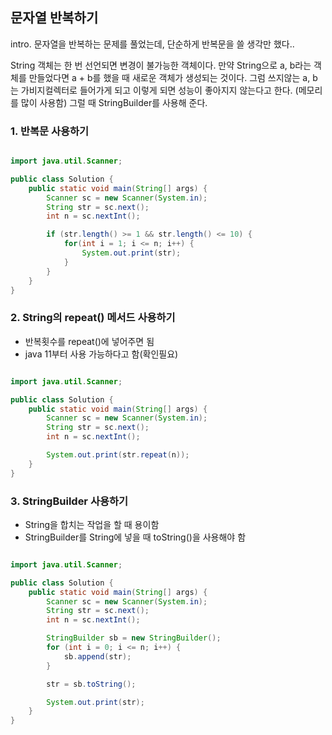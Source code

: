 ## 문자열 반복하기

intro. 문자열을 반복하는 문제를 풀었는데, 단순하게 반복문을 쓸 생각만 했다..

String 객체는 한 번 선언되면 변경이 불가능한 객체이다. 만약 String으로 a, b라는 객체를 만들었다면 a + b를 했을 때 새로운 객체가 생성되는 것이다. 그럼 쓰지않는 a, b는 가비지컬렉터로 들어가게 되고 이렇게 되면 성능이 좋아지지 않는다고 한다. (메모리를 많이 사용함) 그럴 때 StringBuilder를 사용해 준다.


### 1. 반복문 사용하기

```java

import java.util.Scanner;

public class Solution {
    public static void main(String[] args) {
        Scanner sc = new Scanner(System.in);
        String str = sc.next();
        int n = sc.nextInt();

        if (str.length() >= 1 && str.length() <= 10) {
            for(int i = 1; i <= n; i++) {
                System.out.print(str);
            }
        }
    }
}

```

### 2. String의 repeat() 메서드 사용하기
* 반복횟수를 repeat()에 넣어주면 됨
* java 11부터 사용 가능하다고 함(확인필요)

```java

import java.util.Scanner;

public class Solution {
    public static void main(String[] args) {
        Scanner sc = new Scanner(System.in);
        String str = sc.next();
        int n = sc.nextInt();

        System.out.print(str.repeat(n));
    }
}

```

### 3. StringBuilder 사용하기
* String을 합치는 작업을 할 때 용이함
* StringBuilder를 String에 넣을 때 toString()을 사용해야 함

```java

import java.util.Scanner;

public class Solution {
    public static void main(String[] args) {
        Scanner sc = new Scanner(System.in);
        String str = sc.next();
        int n = sc.nextInt();

        StringBuilder sb = new StringBuilder();
        for (int i = 0; i <= n; i++) {
            sb.append(str);
        }

        str = sb.toString();

        System.out.print(str);
    }
}

```
